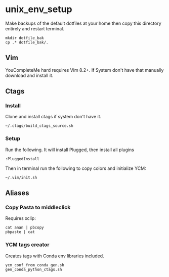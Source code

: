# unix_env_setup

Make backups of the default dotfiles at your home then copy this directory entirely and restart terminal.
```
mkdir dotfile_bak
cp .* dotfile_bak/.
```

## Vim
YouCompleteMe hard requires Vim 8.2+. If System don't have that manually download and install it. 

## Ctags
### Install
Clone and install ctags if system don't have it.
```
~/.ctags/build_ctags_source.sh

```
### Setup
Run the following. It will install Plugged, then install all plugins

```
:PluggedInstall
```

Then in terminal run the following to copy colors and initialize YCM:

```
~/.vim/init.sh
```

## Aliases

### Copy Pasta to middleclick
Requires xclip:
```
cat anan | pbcopy
pbpaste | cat
```

### YCM tags creator
Creates tags with Conda env libraries included.

```
ycm_conf_from_conda_gen.sh
gen_conda_python_ctags.sh
```

